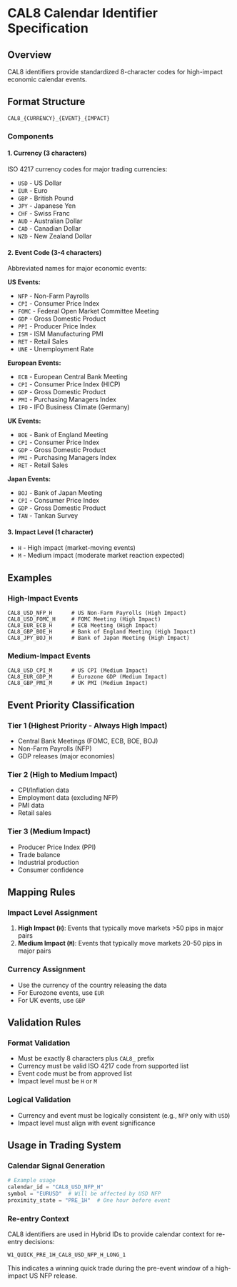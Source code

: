 # CAL8 Calendar Identifier Specification

## Overview
CAL8 identifiers provide standardized 8-character codes for high-impact economic calendar events.

## Format Structure
```
CAL8_{CURRENCY}_{EVENT}_{IMPACT}
```

### Components

#### 1. Currency (3 characters)
ISO 4217 currency codes for major trading currencies:
- `USD` - US Dollar
- `EUR` - Euro  
- `GBP` - British Pound
- `JPY` - Japanese Yen
- `CHF` - Swiss Franc
- `AUD` - Australian Dollar
- `CAD` - Canadian Dollar
- `NZD` - New Zealand Dollar

#### 2. Event Code (3-4 characters)
Abbreviated names for major economic events:

**US Events:**
- `NFP` - Non-Farm Payrolls
- `CPI` - Consumer Price Index
- `FOMC` - Federal Open Market Committee Meeting
- `GDP` - Gross Domestic Product
- `PPI` - Producer Price Index
- `ISM` - ISM Manufacturing PMI
- `RET` - Retail Sales
- `UNE` - Unemployment Rate

**European Events:**
- `ECB` - European Central Bank Meeting
- `CPI` - Consumer Price Index (HICP)
- `GDP` - Gross Domestic Product
- `PMI` - Purchasing Managers Index
- `IFO` - IFO Business Climate (Germany)

**UK Events:**
- `BOE` - Bank of England Meeting
- `CPI` - Consumer Price Index
- `GDP` - Gross Domestic Product
- `PMI` - Purchasing Managers Index
- `RET` - Retail Sales

**Japan Events:**
- `BOJ` - Bank of Japan Meeting
- `CPI` - Consumer Price Index
- `GDP` - Gross Domestic Product
- `TAN` - Tankan Survey

#### 3. Impact Level (1 character)
- `H` - High impact (market-moving events)
- `M` - Medium impact (moderate market reaction expected)

## Examples

### High-Impact Events
```
CAL8_USD_NFP_H      # US Non-Farm Payrolls (High Impact)
CAL8_USD_FOMC_H     # FOMC Meeting (High Impact)
CAL8_EUR_ECB_H      # ECB Meeting (High Impact)
CAL8_GBP_BOE_H      # Bank of England Meeting (High Impact)
CAL8_JPY_BOJ_H      # Bank of Japan Meeting (High Impact)
```

### Medium-Impact Events
```
CAL8_USD_CPI_M      # US CPI (Medium Impact)
CAL8_EUR_GDP_M      # Eurozone GDP (Medium Impact)
CAL8_GBP_PMI_M      # UK PMI (Medium Impact)
```

## Event Priority Classification

### Tier 1 (Highest Priority - Always High Impact)
- Central Bank Meetings (FOMC, ECB, BOE, BOJ)
- Non-Farm Payrolls (NFP)
- GDP releases (major economies)

### Tier 2 (High to Medium Impact)
- CPI/Inflation data
- Employment data (excluding NFP)
- PMI data
- Retail sales

### Tier 3 (Medium Impact)
- Producer Price Index (PPI)
- Trade balance
- Industrial production
- Consumer confidence

## Mapping Rules

### Impact Level Assignment
1. **High Impact (`H`)**: Events that typically move markets >50 pips in major pairs
2. **Medium Impact (`M`)**: Events that typically move markets 20-50 pips in major pairs

### Currency Assignment
- Use the currency of the country releasing the data
- For Eurozone events, use `EUR`
- For UK events, use `GBP`

## Validation Rules

### Format Validation
- Must be exactly 8 characters plus `CAL8_` prefix
- Currency must be valid ISO 4217 code from supported list
- Event code must be from approved list
- Impact level must be `H` or `M`

### Logical Validation
- Currency and event must be logically consistent (e.g., `NFP` only with `USD`)
- Impact level must align with event significance

## Usage in Trading System

### Calendar Signal Generation
```python
# Example usage
calendar_id = "CAL8_USD_NFP_H"
symbol = "EURUSD"  # Will be affected by USD NFP
proximity_state = "PRE_1H"  # One hour before event
```

### Re-entry Context
CAL8 identifiers are used in Hybrid IDs to provide calendar context for re-entry decisions:
```
W1_QUICK_PRE_1H_CAL8_USD_NFP_H_LONG_1
```

This indicates a winning quick trade during the pre-event window of a high-impact US NFP release.